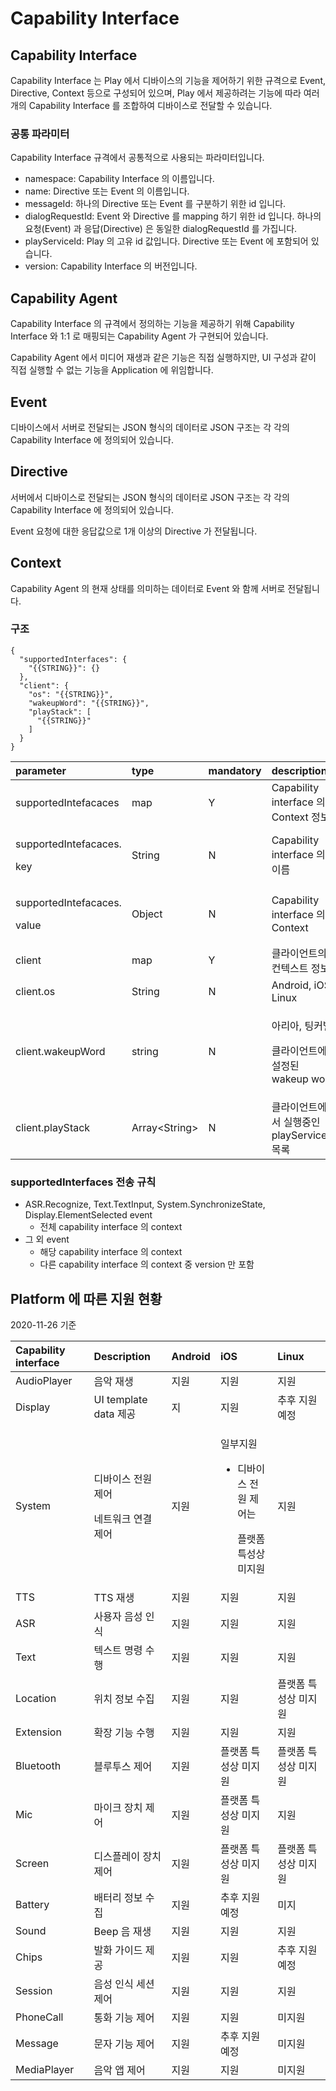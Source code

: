 # Capability Interface

## Capability Interface

Capability Interface 는 Play 에서 디바이스의 기능을 제어하기 위한 규격으로 Event, Directive, Context 등으로 구성되어 있으며, Play 에서 제공하려는 기능에 따라 여러개의 Capability Interface 를 조합하여 디바이스로 전달할 수 있습니다.

### 공통 파라미터

Capability Interface 규격에서 공통적으로 사용되는 파라미터입니다.

* namespace: Capability Interface 의 이름입니다.
* name: Directive 또는 Event 의 이름입니다.
* messageId: 하나의 Directive 또는 Event 를 구분하기 위한 id 입니다.
* dialogRequestId: Event 와 Directive 를 mapping 하기 위한 id 입니다. 하나의 요청\(Event\) 과 응답\(Directive\) 은 동일한 dialogRequestId 를 가집니다.
* playServiceId: Play 의 고유 id 값입니다. Directive 또는 Event 에 포함되어 있습니다.
* version: Capability Interface 의 버전입니다.

## Capability Agent

Capability Interface 의 규격에서 정의하는 기능을 제공하기 위해 Capability Interface 와 1:1 로 매핑되는 Capability Agent 가 구현되어 있습니다.

Capability Agent 에서 미디어 재생과 같은 기능은 직접 실행하지만, UI 구성과 같이 직접 실행할 수 없는 기능을 Application 에 위임합니다.

## Event

디바이스에서 서버로 전달되는 JSON 형식의 데이터로 JSON 구조는 각 각의 Capability Interface 에 정의되어 있습니다.

## Directive

서버에서 디바이스로 전달되는 JSON 형식의 데이터로 JSON 구조는 각 각의 Capability Interface 에 정의되어 있습니다.

Event 요청에 대한 응답값으로 1개 이상의 Directive 가 전달됩니다.

## Context

Capability Agent 의 현재 상태를 의미하는 데이터로 Event 와 함께 서버로 전달됩니다.

### 구조

```text
{
  "supportedInterfaces": {
    "{{STRING}}": {}
  },
  "client": {
    "os": "{{STRING}}",
    "wakeupWord": "{{STRING}}",
    "playStack": [
      "{{STRING}}"
    ]
  }
}
```

<table>
  <thead>
    <tr>
      <th style="text-align:left">parameter</th>
      <th style="text-align:left">type</th>
      <th style="text-align:left">mandatory</th>
      <th style="text-align:left">description</th>
    </tr>
  </thead>
  <tbody>
    <tr>
      <td style="text-align:left">supportedIntefacaces</td>
      <td style="text-align:left">map</td>
      <td style="text-align:left">Y</td>
      <td style="text-align:left">Capability interface &#xC758; Context &#xC815;&#xBCF4;</td>
    </tr>
    <tr>
      <td style="text-align:left">
        <p>supportedIntefacaces.</p>
        <p>key</p>
      </td>
      <td style="text-align:left">String</td>
      <td style="text-align:left">N</td>
      <td style="text-align:left">Capability interface &#xC758; &#xC774;&#xB984;</td>
    </tr>
    <tr>
      <td style="text-align:left">
        <p>supportedIntefacaces.</p>
        <p>value</p>
      </td>
      <td style="text-align:left">Object</td>
      <td style="text-align:left">N</td>
      <td style="text-align:left">Capability interface &#xC758; Context</td>
    </tr>
    <tr>
      <td style="text-align:left">client</td>
      <td style="text-align:left">map</td>
      <td style="text-align:left">Y</td>
      <td style="text-align:left">&#xD074;&#xB77C;&#xC774;&#xC5B8;&#xD2B8;&#xC758; &#xCEE8;&#xD14D;&#xC2A4;&#xD2B8;
        &#xC815;&#xBCF4;</td>
    </tr>
    <tr>
      <td style="text-align:left">client.os</td>
      <td style="text-align:left">String</td>
      <td style="text-align:left">N</td>
      <td style="text-align:left">Android, iOS, Linux</td>
    </tr>
    <tr>
      <td style="text-align:left">client.wakeupWord</td>
      <td style="text-align:left">string</td>
      <td style="text-align:left">N</td>
      <td style="text-align:left">
        <p>&#xC544;&#xB9AC;&#xC544;, &#xD305;&#xCEE4;&#xBCA8;</p>
        <p>&#xD074;&#xB77C;&#xC774;&#xC5B8;&#xD2B8;&#xC5D0; &#xC124;&#xC815;&#xB41C;
          wakeup word</p>
      </td>
    </tr>
    <tr>
      <td style="text-align:left">client.playStack</td>
      <td style="text-align:left">Array&lt;String&gt;</td>
      <td style="text-align:left">N</td>
      <td style="text-align:left">&#xD074;&#xB77C;&#xC774;&#xC5B8;&#xD2B8;&#xC5D0;&#xC11C; &#xC2E4;&#xD589;&#xC911;&#xC778;
        playServiceId &#xBAA9;&#xB85D;</td>
    </tr>
  </tbody>
</table>

### supportedInterfaces 전송 규칙

* ASR.Recognize, Text.TextInput, System.SynchronizeState, Display.ElementSelected event
  * 전체 capability interface 의 context
* 그 외 event
  * 해당 capability interface 의 context
  * 다른 capability interface 의 context 중 version 만 포함

## Platform 에 따른 지원 현황

2020-11-26 기준

<table>
  <thead>
    <tr>
      <th style="text-align:left">Capability interface</th>
      <th style="text-align:left">Description</th>
      <th style="text-align:left">Android</th>
      <th style="text-align:left">iOS</th>
      <th style="text-align:left">Linux</th>
    </tr>
  </thead>
  <tbody>
    <tr>
      <td style="text-align:left">AudioPlayer</td>
      <td style="text-align:left">&#xC74C;&#xC545; &#xC7AC;&#xC0DD;</td>
      <td style="text-align:left">&#xC9C0;&#xC6D0;</td>
      <td style="text-align:left">&#xC9C0;&#xC6D0;</td>
      <td style="text-align:left">&#xC9C0;&#xC6D0;</td>
    </tr>
    <tr>
      <td style="text-align:left">Display</td>
      <td style="text-align:left">UI template data &#xC81C;&#xACF5;</td>
      <td style="text-align:left">&#xC9C0;</td>
      <td style="text-align:left">&#xC9C0;&#xC6D0;</td>
      <td style="text-align:left">&#xCD94;&#xD6C4; &#xC9C0;&#xC6D0; &#xC608;&#xC815;</td>
    </tr>
    <tr>
      <td style="text-align:left">System</td>
      <td style="text-align:left">
        <p>&#xB514;&#xBC14;&#xC774;&#xC2A4; &#xC804;&#xC6D0; &#xC81C;&#xC5B4;</p>
        <p>&#xB124;&#xD2B8;&#xC6CC;&#xD06C; &#xC5F0;&#xACB0; &#xC81C;&#xC5B4;</p>
      </td>
      <td style="text-align:left">&#xC9C0;&#xC6D0;</td>
      <td style="text-align:left">
        <p>&#xC77C;&#xBD80;&#xC9C0;&#xC6D0;</p>
        <ul>
          <li>
            <p>&#xB514;&#xBC14;&#xC774;&#xC2A4; &#xC804;&#xC6D0; &#xC81C;&#xC5B4;&#xB294;</p>
            <p>&#xD50C;&#xB7AB;&#xD3FC; &#xD2B9;&#xC131;&#xC0C1; &#xBBF8;&#xC9C0;&#xC6D0;</p>
          </li>
        </ul>
      </td>
      <td style="text-align:left">&#xC9C0;&#xC6D0;</td>
    </tr>
    <tr>
      <td style="text-align:left">TTS</td>
      <td style="text-align:left">TTS &#xC7AC;&#xC0DD;</td>
      <td style="text-align:left">&#xC9C0;&#xC6D0;</td>
      <td style="text-align:left">&#xC9C0;&#xC6D0;</td>
      <td style="text-align:left">&#xC9C0;&#xC6D0;</td>
    </tr>
    <tr>
      <td style="text-align:left">ASR</td>
      <td style="text-align:left">&#xC0AC;&#xC6A9;&#xC790; &#xC74C;&#xC131; &#xC778;&#xC2DD;</td>
      <td style="text-align:left">&#xC9C0;&#xC6D0;</td>
      <td style="text-align:left">&#xC9C0;&#xC6D0;</td>
      <td style="text-align:left">&#xC9C0;&#xC6D0;</td>
    </tr>
    <tr>
      <td style="text-align:left">Text</td>
      <td style="text-align:left">&#xD14D;&#xC2A4;&#xD2B8; &#xBA85;&#xB839; &#xC218;&#xD589;</td>
      <td style="text-align:left">&#xC9C0;&#xC6D0;</td>
      <td style="text-align:left">&#xC9C0;&#xC6D0;</td>
      <td style="text-align:left">&#xC9C0;&#xC6D0;</td>
    </tr>
    <tr>
      <td style="text-align:left">Location</td>
      <td style="text-align:left">&#xC704;&#xCE58; &#xC815;&#xBCF4; &#xC218;&#xC9D1;</td>
      <td style="text-align:left">&#xC9C0;&#xC6D0;</td>
      <td style="text-align:left">&#xC9C0;&#xC6D0;</td>
      <td style="text-align:left">&#xD50C;&#xB7AB;&#xD3FC; &#xD2B9;&#xC131;&#xC0C1; &#xBBF8;&#xC9C0;&#xC6D0;</td>
    </tr>
    <tr>
      <td style="text-align:left">Extension</td>
      <td style="text-align:left">&#xD655;&#xC7A5; &#xAE30;&#xB2A5; &#xC218;&#xD589;</td>
      <td style="text-align:left">&#xC9C0;&#xC6D0;</td>
      <td style="text-align:left">&#xC9C0;&#xC6D0;</td>
      <td style="text-align:left">&#xC9C0;&#xC6D0;</td>
    </tr>
    <tr>
      <td style="text-align:left">Bluetooth</td>
      <td style="text-align:left">&#xBE14;&#xB8E8;&#xD22C;&#xC2A4; &#xC81C;&#xC5B4;</td>
      <td style="text-align:left">&#xC9C0;&#xC6D0;</td>
      <td style="text-align:left">&#xD50C;&#xB7AB;&#xD3FC; &#xD2B9;&#xC131;&#xC0C1; &#xBBF8;&#xC9C0;&#xC6D0;</td>
      <td
      style="text-align:left">&#xD50C;&#xB7AB;&#xD3FC; &#xD2B9;&#xC131;&#xC0C1; &#xBBF8;&#xC9C0;&#xC6D0;</td>
    </tr>
    <tr>
      <td style="text-align:left">Mic</td>
      <td style="text-align:left">&#xB9C8;&#xC774;&#xD06C; &#xC7A5;&#xCE58; &#xC81C;&#xC5B4;</td>
      <td style="text-align:left">&#xC9C0;&#xC6D0;</td>
      <td style="text-align:left">&#xD50C;&#xB7AB;&#xD3FC; &#xD2B9;&#xC131;&#xC0C1; &#xBBF8;&#xC9C0;&#xC6D0;</td>
      <td
      style="text-align:left">&#xC9C0;&#xC6D0;</td>
    </tr>
    <tr>
      <td style="text-align:left">Screen</td>
      <td style="text-align:left">&#xB514;&#xC2A4;&#xD50C;&#xB808;&#xC774; &#xC7A5;&#xCE58; &#xC81C;&#xC5B4;</td>
      <td
      style="text-align:left">&#xC9C0;&#xC6D0;</td>
        <td style="text-align:left">&#xD50C;&#xB7AB;&#xD3FC; &#xD2B9;&#xC131;&#xC0C1; &#xBBF8;&#xC9C0;&#xC6D0;</td>
        <td
        style="text-align:left">&#xD50C;&#xB7AB;&#xD3FC; &#xD2B9;&#xC131;&#xC0C1; &#xBBF8;&#xC9C0;&#xC6D0;</td>
    </tr>
    <tr>
      <td style="text-align:left">Battery</td>
      <td style="text-align:left">&#xBC30;&#xD130;&#xB9AC; &#xC815;&#xBCF4; &#xC218;&#xC9D1;</td>
      <td style="text-align:left">&#xC9C0;&#xC6D0;</td>
      <td style="text-align:left">&#xCD94;&#xD6C4; &#xC9C0;&#xC6D0; &#xC608;&#xC815;</td>
      <td style="text-align:left">&#xBBF8;&#xC9C0;</td>
    </tr>
    <tr>
      <td style="text-align:left">Sound</td>
      <td style="text-align:left">Beep &#xC74C; &#xC7AC;&#xC0DD;</td>
      <td style="text-align:left">&#xC9C0;&#xC6D0;</td>
      <td style="text-align:left">&#xC9C0;&#xC6D0;</td>
      <td style="text-align:left">&#xC9C0;&#xC6D0;</td>
    </tr>
    <tr>
      <td style="text-align:left">Chips</td>
      <td style="text-align:left">&#xBC1C;&#xD654; &#xAC00;&#xC774;&#xB4DC; &#xC81C;&#xACF5;</td>
      <td style="text-align:left">&#xC9C0;&#xC6D0;</td>
      <td style="text-align:left">&#xC9C0;&#xC6D0;</td>
      <td style="text-align:left">&#xCD94;&#xD6C4; &#xC9C0;&#xC6D0; &#xC608;&#xC815;</td>
    </tr>
    <tr>
      <td style="text-align:left">Session</td>
      <td style="text-align:left">&#xC74C;&#xC131; &#xC778;&#xC2DD; &#xC138;&#xC158; &#xC81C;&#xC5B4;</td>
      <td
      style="text-align:left">&#xC9C0;&#xC6D0;</td>
        <td style="text-align:left">&#xC9C0;&#xC6D0;</td>
        <td style="text-align:left">&#xC9C0;&#xC6D0;</td>
    </tr>
    <tr>
      <td style="text-align:left">PhoneCall</td>
      <td style="text-align:left">&#xD1B5;&#xD654; &#xAE30;&#xB2A5; &#xC81C;&#xC5B4;</td>
      <td style="text-align:left">&#xC9C0;&#xC6D0;</td>
      <td style="text-align:left">&#xC9C0;&#xC6D0;</td>
      <td style="text-align:left">&#xBBF8;&#xC9C0;&#xC6D0;</td>
    </tr>
    <tr>
      <td style="text-align:left">Message</td>
      <td style="text-align:left">&#xBB38;&#xC790; &#xAE30;&#xB2A5; &#xC81C;&#xC5B4;</td>
      <td style="text-align:left">&#xC9C0;&#xC6D0;</td>
      <td style="text-align:left">&#xCD94;&#xD6C4; &#xC9C0;&#xC6D0; &#xC608;&#xC815;</td>
      <td style="text-align:left">&#xBBF8;&#xC9C0;&#xC6D0;</td>
    </tr>
    <tr>
      <td style="text-align:left">MediaPlayer</td>
      <td style="text-align:left">&#xC74C;&#xC545; &#xC571; &#xC81C;&#xC5B4;</td>
      <td style="text-align:left">&#xC9C0;&#xC6D0;</td>
      <td style="text-align:left">&#xC9C0;&#xC6D0;</td>
      <td style="text-align:left">&#xBBF8;&#xC9C0;&#xC6D0;</td>
    </tr>
  </tbody>
</table>

